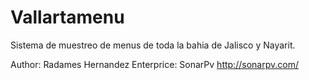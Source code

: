 Vallartamenu
============

Sistema de muestreo de menus de toda la bahia de Jalisco y Nayarit.

Author: Radames Hernandez
Enterprice: SonarPv http://sonarpv.com/
